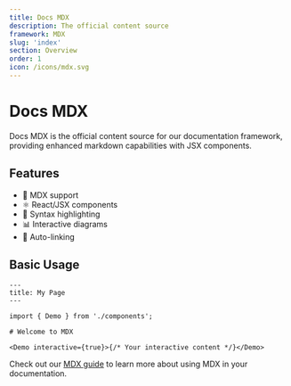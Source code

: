 ```yaml
---
title: Docs MDX
description: The official content source
framework: MDX
slug: 'index'
section: Overview
order: 1
icon: /icons/mdx.svg
---
```


# Docs MDX

Docs MDX is the official content source for our documentation framework, providing enhanced markdown capabilities with JSX components.

## Features

- 📝 MDX support
- ⚛️ React/JSX components
- 🎨 Syntax highlighting
- 📊 Interactive diagrams
- 🔗 Auto-linking

## Basic Usage

```mdx
---
title: My Page
---

import { Demo } from './components';

# Welcome to MDX

<Demo interactive={true}>{/* Your interactive content */}</Demo>
```

Check out our [MDX guide](/docs/mdx/guide) to learn more about using MDX in your documentation.
